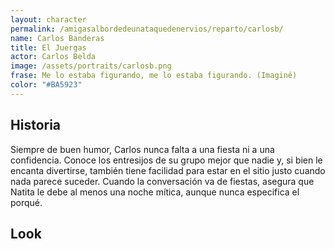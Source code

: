 ```yaml
---
layout: character
permalink: /amigasalbordedeunataquedenervios/reparto/carlosb/
name: Carlos Banderas
title: El Juergas
actor: Carlos Belda
image: /assets/portraits/carlosb.png
frase: Me lo estaba figurando, me lo estaba figurando. (Imaginé)
color: "#BA5923"
---
```


## Historia

Siempre de buen humor, Carlos nunca falta a una fiesta ni a una confidencia. Conoce los entresijos de su grupo mejor que nadie y, si bien le encanta divertirse, también tiene facilidad para estar en el sitio justo cuando nada parece suceder. Cuando la conversación va de fiestas, asegura que Natita le debe al menos una noche mítica, aunque nunca especifica el porqué.

## Look

